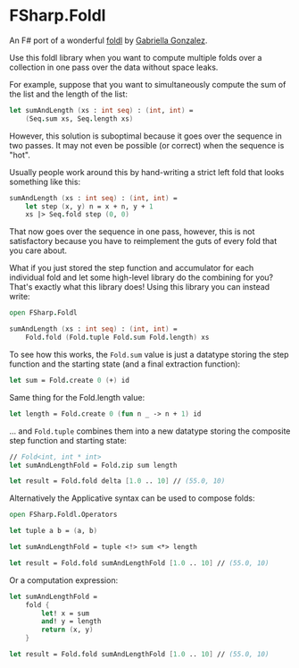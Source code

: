 # FSharp.Foldl

An F# port of a wonderful [foldl](https://github.com/Gabriella439/foldl)
by [Gabriella Gonzalez](https://github.com/Gabriella439).

Use this foldl library when you want to compute multiple folds over a collection
in one pass over the data without space leaks.

For example, suppose that you want to simultaneously compute the sum of the list
and the length of the list:

```fsharp
let sumAndLength (xs : int seq) : (int, int) =
    (Seq.sum xs, Seq.length xs)
```

However, this solution is suboptimal because it goes over the sequence in two passes.
It may not even be possible (or correct) when the sequence is "hot".

Usually people work around this by hand-writing a strict left fold that looks
something like this:

```fsharp
sumAndLength (xs : int seq) : (int, int) =
    let step (x, y) n = x + n, y + 1
    xs |> Seq.fold step (0, 0)
```

That now goes over the sequence in one pass, however, this is not satisfactory
because you have to reimplement the guts of every fold that you care about.

What if you just stored the step function and accumulator for each individual fold
and let some high-level library do the combining for you?
That's exactly what this library does! Using this library you can instead write:

```fsharp
open FSharp.Foldl

sumAndLength (xs : int seq) : (int, int) =
    Fold.fold (Fold.tuple Fold.sum Fold.length) xs

```

To see how this works, the `Fold.sum` value is just a datatype storing
the step function and the starting state (and a final extraction function):

```fsharp
let sum = Fold.create 0 (+) id
```

Same thing for the Fold.length value:

```fsharp
let length = Fold.create 0 (fun n _ -> n + 1) id
```

... and `Fold.tuple` combines them into a new datatype storing
the composite step function and starting state:

```fsharp
// Fold<int, int * int>
let sumAndLengthFold = Fold.zip sum length

let result = Fold.fold delta [1.0 .. 10] // (55.0, 10)
```

Alternatively the Applicative syntax can be used to compose folds:

```fsharp
open FSharp.Foldl.Operators

let tuple a b = (a, b)

let sumAndLengthFold = tuple <!> sum <*> length

let result = Fold.fold sumAndLengthFold [1.0 .. 10] // (55.0, 10)
```

Or a computation expression:

```fsharp
let sumAndLengthFold =
    fold {
        let! x = sum
        and! y = length
        return (x, y)
    }

let result = Fold.fold sumAndLengthFold [1.0 .. 10] // (55.0, 10)
```
